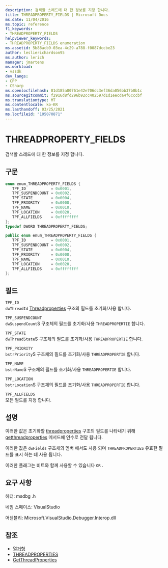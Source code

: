 ```yaml
---
description: 검색할 스레드에 대 한 정보를 지정 합니다.
title: THREADPROPERTY_FIELDS | Microsoft Docs
ms.date: 11/04/2016
ms.topic: reference
f1_keywords:
- THREADPROPERTY_FIELDS
helpviewer_keywords:
- THREADPROPERTY_FIELDS enumeration
ms.assetid: 5b88acb9-03ea-4c29-a788-f0087dccbe23
author: leslierichardson95
ms.author: lerich
manager: jmartens
ms.workload:
- vssdk
dev_langs:
- CPP
- CSharp
ms.openlocfilehash: 81d185a80761e42e706dc3ef36da056bb37b0b1c
ms.sourcegitcommit: f2916d8fd296b92cc402597d1d1eecda4f6cccbf
ms.translationtype: MT
ms.contentlocale: ko-KR
ms.lasthandoff: 03/25/2021
ms.locfileid: "105070871"
---
```

# <a name="threadproperty_fields"></a>THREADPROPERTY_FIELDS
검색할 스레드에 대 한 정보를 지정 합니다.

## <a name="syntax"></a>구문

```cpp
enum enum_THREADPROPERTY_FIELDS { 
   TPF_ID           = 0x0001,
   TPF_SUSPENDCOUNT = 0x0002,
   TPF_STATE        = 0x0004,
   TPF_PRIORITY     = 0x0008,
   TPF_NAME         = 0x0010,
   TPF_LOCATION     = 0x0020,
   TPF_ALLFIELDS    = 0xffffffff
};
typedef DWORD THREADPROPERTY_FIELDS;
```

```csharp
public enum enum_THREADPROPERTY_FIELDS { 
   TPF_ID           = 0x0001,
   TPF_SUSPENDCOUNT = 0x0002,
   TPF_STATE        = 0x0004,
   TPF_PRIORITY     = 0x0008,
   TPF_NAME         = 0x0010,
   TPF_LOCATION     = 0x0020,
   TPF_ALLFIELDS    = 0xffffffff
};
```

## <a name="fields"></a>필드
 `TPF_ID`\
 `dwThreadId` [Threadproperties](../../../extensibility/debugger/reference/threadproperties.md) 구조의 필드를 초기화/사용 합니다.

 `TPF_SUSPENDCOUNT`\
 `dwSuspendCount`S 구조체의 필드를 초기화/사용 `THREADPROPERTIE` 합니다.

 `TPF_STATE`\
 `dwThreadState`S 구조체의 필드를 초기화/사용 `THREADPROPERTIE` 합니다.

 `TPF_PRIORITY`\
 `bstrPriority`S 구조체의 필드를 초기화/사용 `THREADPROPERTIE` 합니다.

 `TPF_NAME`\
 `bstrName`S 구조체의 필드를 초기화/사용 `THREADPROPERTIE` 합니다.

 `TPF_LOCATION`\
 `bstrLocation`S 구조체의 필드를 초기화/사용 `THREADPROPERTIE` 합니다.

 `TPF_ALLFIELDS`\
 모든 필드를 지정 합니다.

## <a name="remarks"></a>설명
 이러한 값은 초기화할 [threadproperties](../../../extensibility/debugger/reference/threadproperties.md) 구조의 필드를 나타내기 위해 [getthreadproperties](../../../extensibility/debugger/reference/idebugthread2-getthreadproperties.md) 메서드에 인수로 전달 됩니다.

 이러한 값은 `dwFields` 구조체의 멤버 에서도 사용 되며 `THREADPROPERTIES` 유효한 필드를 표시 하는 데 사용 됩니다.

 이러한 플래그는 비트와 함께 사용할 수 있습니다 `OR` .

## <a name="requirements"></a>요구 사항
 헤더: msdbg .h

 네임 스페이스: VisualStudio

 어셈블리: Microsoft.VisualStudio.Debugger.Interop.dll

## <a name="see-also"></a>참조
- [열거형](../../../extensibility/debugger/reference/enumerations-visual-studio-debugging.md)
- [THREADPROPERTIES](../../../extensibility/debugger/reference/threadproperties.md)
- [GetThreadProperties](../../../extensibility/debugger/reference/idebugthread2-getthreadproperties.md)
